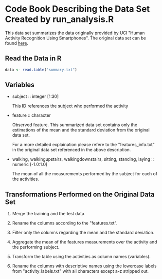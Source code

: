 # Code Book Describing the Data Set Created by run\_analysis.R

This data set summarizes the data originally provided by UCI "Human Activity
Recognition Using Smartphones". The original data set can be found
[here](http://archive.ics.uci.edu/ml/datasets/Human+Activity+Recognition+Using+Smartphones).

## Read the Data in R

```R
data <- read.table("summary.txt")
```

## Variables

* subject :: integer [1:30]

    This ID references the subject who performed the activity

* feature :: character

    Observed feature. This summarized data set contains only the estimations
    of the mean and the standard deviation from the original data set.

    For a more detailed explaination please refere to the "features\_info.txt"
    in the original data set referenced in the above description.

* walking, walkingupstairs, walkingdownstairs, sitting, standing, laying ::
  numeric [-1.0:1.0]

    The mean of all the measurements performed by the subject for each of the
    activities.

## Transformations Performed on the Original Data Set

1. Merge the training and the test data.

2. Rename the columns according to the "features.txt".

3. Filter only the columns regarding the mean and the standard deviation.

4. Aggregate the mean of the features measurements over the activity and the
   performing subject.

5. Transform the table using the activities as column names (variables).

6. Rename the columns with descriptive names using the lowercase labels from
   "activity\_labels.txt" with all characters except a-z stripped out.
